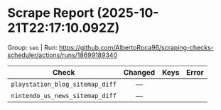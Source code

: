 # Scrape Report (2025-10-21T22:17:10.092Z)

Group: `seo`  |  Run: https://github.com/AlbertoRoca96/scraping-checks-scheduler/actions/runs/18699189340

| Check | Changed | Keys | Error |
|---|:---:|:--|:--|
| `playstation_blog_sitemap_diff` | — |  |  |
| `nintendo_us_news_sitemap_diff` | — |  |  |
